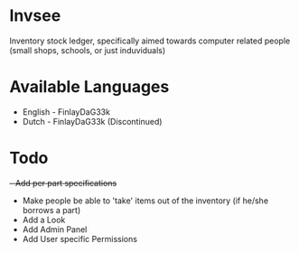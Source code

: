 # Invsee
Inventory stock ledger, specifically aimed towards computer related people (small shops, schools, or just induviduals)

# Available Languages
- English - FinlayDaG33k
- Dutch   - FinlayDaG33k (Discontinued)

# Todo
~~- Add per part specifications~~
- Make people be able to 'take' items out of the inventory (if he/she borrows a part)
- Add a Look
- Add Admin Panel
- Add User specific Permissions


